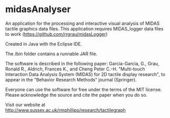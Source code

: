 # midasAnalyser
An application for the processing and interactive visual analysis of MIDAS tactile graphics data files.
This application requires MIDAS_logger data files to work (https://github.com/rrgrau/midasLogger)

Created in Java with the Eclipse IDE.

The /bin folder contains a runnable JAR file.

The software is described in the following paper:
Garcia-Garcia, G., Grau, Ronald R., Aldrich, Frances K., and Cheng Peter C.-H. "Multi-touch Interaction Data Analysis System (MIDAS) for 2D tactile display research", to appear in the "Behavior Research Methods" journal (Springer).

Everyone can use the software for free under the terms of the MIT license. Please acknowledge the source and cite the paper when you do so.

Visit our website at http://www.sussex.ac.uk/rmphillips/research/tactilegraph
